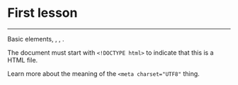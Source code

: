 # First lesson
---
Basic elements, <html>, <head>, <body>.

The document must start with `<!DOCTYPE html>` to indicate that this is a HTML file.

Learn more about the meaning of the `<meta charset="UTF8"` thing.
